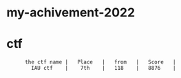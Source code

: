 # my-achivement-2022
          
          
# ctf
          the ctf name |   Place   |   from   |   Score   |    
            IAU ctf    |    7th    |   118    |   8876    |
